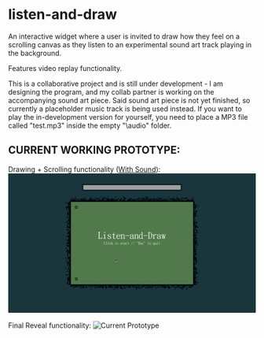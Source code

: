# listen-and-draw

An interactive widget where a user is invited to draw how they feel on a scrolling canvas as they listen to an experimental sound art track playing in the background.

Features video replay functionality.

This is a collaborative project and is still under development - I am designing the program, and my collab partner is working on the accompanying sound art piece. Said sound art piece is not yet finished, so currently a placeholder music track is being used instead. If you want to play the in-development version for yourself, you need to place a MP3 file called "test.mp3" inside the empty "\audio" folder.

CURRENT WORKING PROTOTYPE:
--------------
Drawing + Scrolling functionality ([With Sound](https://streamable.com/e3vhb)):
![Current Prototype](UItest.gif)

Final Reveal functionality:
![Current Prototype](REVEALtest.gif)
